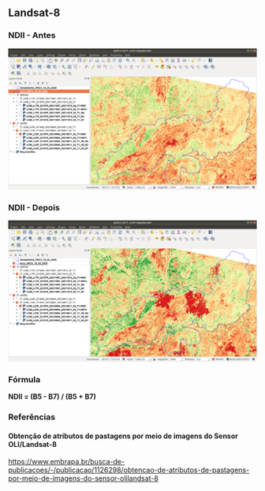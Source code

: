## Landsat-8

### NDII - Antes
![NDII - Antes](qgis-ndii-antes.png "NDII - Antes")

### NDII - Depois
![NDII - Depois](qgis-ndii-depois.png "NDII - Depois")

### Fórmula

**NDII = (B5 - B7) / (B5 + B7)**

### Referências

#### Obtenção de atributos de pastagens por meio de imagens do Sensor OLI/Landsat-8

https://www.embrapa.br/busca-de-publicacoes/-/publicacao/1126298/obtencao-de-atributos-de-pastagens-por-meio-de-imagens-do-sensor-olilandsat-8

